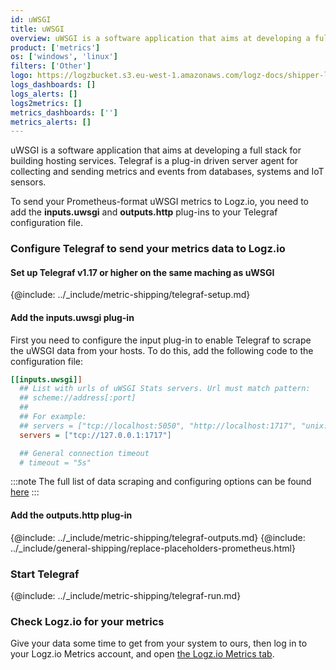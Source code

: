 ```yaml
---
id: uWSGI
title: uWSGI
overview: uWSGI is a software application that aims at developing a full stack for building hosting services. Telegraf is a plug-in driven server agent for collecting and sending metrics and events from databases, systems and IoT sensors.
product: ['metrics']
os: ['windows', 'linux']
filters: ['Other']
logo: https://logzbucket.s3.eu-west-1.amazonaws.com/logz-docs/shipper-logos/uwsgi-logo1.pngvsphe
logs_dashboards: []
logs_alerts: []
logs2metrics: []
metrics_dashboards: ['']
metrics_alerts: []
---
```




uWSGI is a software application that aims at developing a full stack for building hosting services. Telegraf is a plug-in driven server agent for collecting and sending metrics and events from databases, systems and IoT sensors.

To send your Prometheus-format uWSGI metrics to Logz.io, you need to add the **inputs.uwsgi** and **outputs.http** plug-ins to your Telegraf configuration file.

### Configure Telegraf to send your metrics data to Logz.io

 

#### Set up Telegraf v1.17 or higher on the same maching as uWSGI

{@include: ../_include/metric-shipping/telegraf-setup.md}

#### Add the inputs.uwsgi plug-in

First you need to configure the input plug-in to enable Telegraf to scrape the uWSGI data from your hosts. To do this, add the following code to the configuration file:

``` ini
[[inputs.uwsgi]]
  ## List with urls of uWSGI Stats servers. Url must match pattern:
  ## scheme://address[:port]
  ##
  ## For example:
  ## servers = ["tcp://localhost:5050", "http://localhost:1717", "unix:///tmp/statsock"]
  servers = ["tcp://127.0.0.1:1717"]

  ## General connection timeout
  # timeout = "5s"
```

:::note
The full list of data scraping and configuring options can be found [here](https://github.com/influxdata/telegraf/blob/release-1.18/plugins/inputs/uwsgi/README.md)
:::
 

#### Add the outputs.http plug-in
  
{@include: ../_include/metric-shipping/telegraf-outputs.md}
{@include: ../_include/general-shipping/replace-placeholders-prometheus.html}
  
### Start Telegraf

{@include: ../_include/metric-shipping/telegraf-run.md}


### Check Logz.io for your metrics

Give your data some time to get from your system to ours, then log in to your Logz.io Metrics account, and open [the Logz.io Metrics tab](https://app.logz.io/#/dashboard/metrics/).


 

